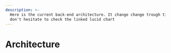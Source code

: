 ```yaml
---
description: >-
  Here is the current back-end architecture. It change change trough time, so
  don't hesitate to check the linked lucid chart
---
```


# Architecture

<figure><img src="../../.gitbook/assets/Schémas fonctionnels &#x26; Cartes des livrables - API.png" alt=""><figcaption></figcaption></figure>
